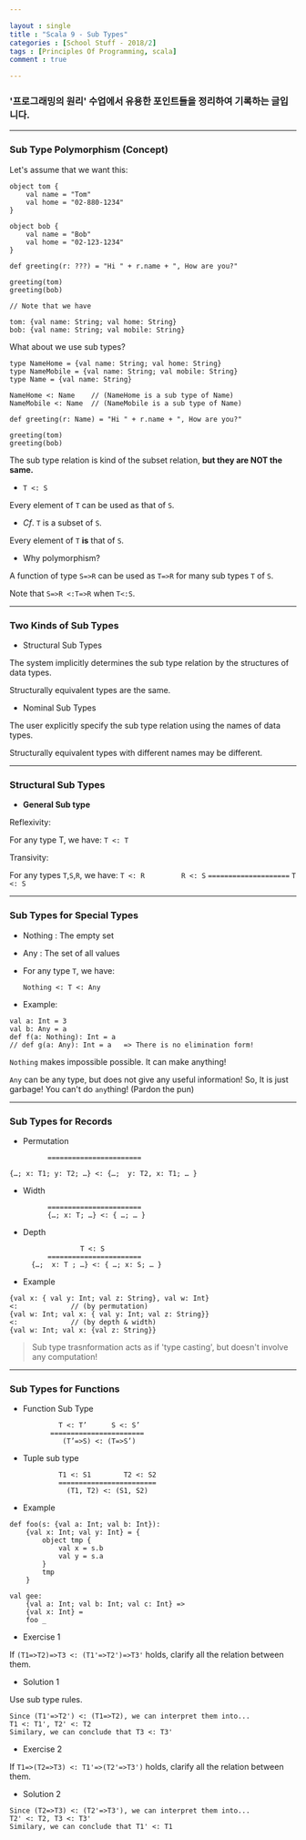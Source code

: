 ```yaml
---

layout : single
title : "Scala 9 - Sub Types"
categories : [School Stuff - 2018/2]
tags : [Principles Of Programming, scala]
comment : true

---
```


### '프로그래밍의 원리' 수업에서 유용한 포인트들을 정리하여 기록하는 글입니다.

---

### Sub Type Polymorphism (Concept)

Let's assume that we want this: 

~~~
object tom {
	val name = "Tom"
	val home = "02-880-1234"
}

object bob {
	val name = "Bob"
	val home = "02-123-1234"
}

def greeting(r: ???) = "Hi " + r.name + ", How are you?"

greeting(tom)
greeting(bob)

// Note that we have

tom: {val name: String; val home: String}
bob: {val name: String; val mobile: String}
~~~

What about we use sub types?

~~~
type NameHome = {val name: String; val home: String}
type NameMobile = {val name: String; val mobile: String}
type Name = {val name: String}

NameHome <: Name 	// (NameHome is a sub type of Name)
NameMobile <: Name  // (NameMobile is a sub type of Name)

def greeting(r: Name) = "Hi " + r.name + ", How are you?"

greeting(tom)
greeting(bob)
~~~

The sub type relation is kind of the subset relation, **but they are NOT the same.**

- `T <: S`

Every element of `T` can be used as that of `S`.

- *Cf*. `T` is a subset of `S`.

Every element of `T` **is** that of `S`.

- Why polymorphism?

A function of type `S=>R` can be used as `T=>R` for many sub types `T` of `S`.

Note that `S=>R <:T=>R` when `T<:S`.

---

### Two Kinds of Sub Types

- Structural Sub Types

The system implicitly determines the sub type relation by the 
structures of data types.

Structurally equivalent types are the same.

- Nominal Sub Types

The user explicitly specify the sub type relation using the names of 
data types.

Structurally equivalent types with different names may be different.

---

### Structural Sub Types

- **General Sub type**

Reflexivity:

For any type T, we have:
	`T <: T`

Transivity:

For any types `T`,`S`,`R`, we have:
	`T <: R			R <: S`
	`====================`
		  `T <: S`

---

### Sub Types for Special Types

- Nothing : The empty set

- Any : The set of all values

- For any type `T`, we have:

	`Nothing <: T <: Any`

- Example:

~~~
val a: Int = 3
val b: Any = a
def f(a: Nothing): Int = a
// def g(a: Any): Int = a 	=> There is no elimination form!
~~~

`Nothing` makes impossible possible. It can make anything!

`Any` can be any type, but does not give any useful information! So, It is just garbage! You can't do `any`thing! (Pardon the pun)

---

### Sub Types for Records

- Permutation

			=======================
`{…; x: T1; y: T2; …} <: {…;  y: T2, x: T1; … }`


- Width

			=======================
			{…; x: T; …} <: { …; … }

- Depth

					T <: S
			=======================
		{…;  x: T ; …} <: { …; x: S; … }

- Example
~~~
{val x: { val y: Int; val z: String}, val w: Int}
<:             // (by permutation)
{val w: Int; val x: { val y: Int; val z: String}}
<:             // (by depth & width)
{val w: Int; val x: {val z: String}}
~~~


> Sub type trasnformation acts as if 'type casting', but doesn't involve any computation!

---

### Sub Types for Functions

- Function Sub Type

~~~
			T <: T’      S <: S’ 
		  =======================
			 (T’=>S) <: (T=>S’)
~~~


- Tuple sub type

~~~
			T1 <: S1		T2 <: S2
			========================
        	  (T1, T2) <: (S1, S2)
~~~

- Example

~~~
def foo(s: {val a: Int; val b: Int}):
	{val x: Int; val y: Int} = {
		object tmp {
			val x = s.b
			val y = s.a
		}
		tmp
	}

val gee:
	{val a: Int; val b: Int; val c: Int} =>
	{val x: Int} =
	foo _
~~~



- Exercise 1

If `(T1=>T2)=>T3 <: (T1'=>T2')=>T3'` holds, clarify all the relation between them.


- Solution 1

Use sub type rules.

~~~
Since (T1'=>T2') <: (T1=>T2), we can interpret them into...
T1 <: T1', T2' <: T2
Similary, we can conclude that T3 <: T3'
~~~


- Exercise 2

If `T1=>(T2=>T3) <: T1'=>(T2'=>T3')` holds, clarify all the relation between them.


- Solution 2

~~~
Since (T2=>T3) <: (T2'=>T3'), we can interpret them into...
T2' <: T2, T3 <: T3'
Similary, we can conclude that T1' <: T1
~~~




















